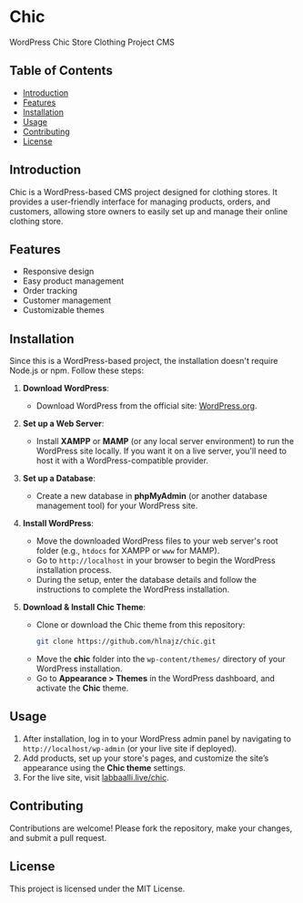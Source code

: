 # Chic  
WordPress Chic Store Clothing Project CMS

## Table of Contents
- [Introduction](#introduction)
- [Features](#features)
- [Installation](#installation)
- [Usage](#usage)
- [Contributing](#contributing)
- [License](#license)

## Introduction
Chic is a WordPress-based CMS project designed for clothing stores. It provides a user-friendly interface for managing products, orders, and customers, allowing store owners to easily set up and manage their online clothing store.

## Features
- Responsive design
- Easy product management
- Order tracking
- Customer management
- Customizable themes

## Installation

Since this is a WordPress-based project, the installation doesn't require Node.js or npm. Follow these steps:

1. **Download WordPress**:
   - Download WordPress from the official site: [WordPress.org](https://wordpress.org/download/).
   
2. **Set up a Web Server**:
   - Install **XAMPP** or **MAMP** (or any local server environment) to run the WordPress site locally. If you want it on a live server, you'll need to host it with a WordPress-compatible provider.

3. **Set up a Database**:
   - Create a new database in **phpMyAdmin** (or another database management tool) for your WordPress site.

4. **Install WordPress**:
   - Move the downloaded WordPress files to your web server's root folder (e.g., `htdocs` for XAMPP or `www` for MAMP).
   - Go to `http://localhost` in your browser to begin the WordPress installation process.
   - During the setup, enter the database details and follow the instructions to complete the WordPress installation.

5. **Download & Install Chic Theme**:
   - Clone or download the Chic theme from this repository:
     ```bash
     git clone https://github.com/hlnajz/chic.git
     ```
   - Move the **chic** folder into the `wp-content/themes/` directory of your WordPress installation.
   - Go to **Appearance > Themes** in the WordPress dashboard, and activate the **Chic** theme.

## Usage
1. After installation, log in to your WordPress admin panel by navigating to `http://localhost/wp-admin` (or your live site if deployed).
2. Add products, set up your store's pages, and customize the site’s appearance using the **Chic theme** settings.
3. For the live site, visit [labbaalli.live/chic](http://labbaalli.live).

## Contributing
Contributions are welcome! Please fork the repository, make your changes, and submit a pull request.

## License
This project is licensed under the MIT License.
